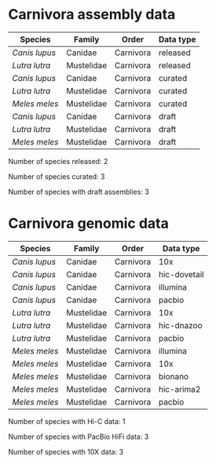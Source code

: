 # Carnivora assembly data

| Species | Family | Order | Data type |
| -- | --- | --- | --- |
| *Canis lupus* | Canidae | Carnivora | released |
| *Lutra lutra* | Mustelidae | Carnivora | released |
| *Canis lupus* | Canidae | Carnivora | curated |
| *Lutra lutra* | Mustelidae | Carnivora | curated |
| *Meles meles* | Mustelidae | Carnivora | curated |
| *Canis lupus* | Canidae | Carnivora | draft |
| *Lutra lutra* | Mustelidae | Carnivora | draft |
| *Meles meles* | Mustelidae | Carnivora | draft |

Number of species released: 2

Number of species curated: 3

Number of species with draft assemblies: 3

# Carnivora genomic data

| Species | Family | Order | Data type |
| -- | --- | --- | --- |
| *Canis lupus* | Canidae | Carnivora | 10x |
| *Canis lupus* | Canidae | Carnivora | hic-dovetail |
| *Canis lupus* | Canidae | Carnivora | illumina |
| *Canis lupus* | Canidae | Carnivora | pacbio |
| *Lutra lutra* | Mustelidae | Carnivora | 10x |
| *Lutra lutra* | Mustelidae | Carnivora | hic-dnazoo |
| *Lutra lutra* | Mustelidae | Carnivora | pacbio |
| *Meles meles* | Mustelidae | Carnivora | illumina |
| *Meles meles* | Mustelidae | Carnivora | 10x |
| *Meles meles* | Mustelidae | Carnivora | bionano |
| *Meles meles* | Mustelidae | Carnivora | hic-arima2 |
| *Meles meles* | Mustelidae | Carnivora | pacbio |

Number of species with Hi-C data: 1

Number of species with PacBio HiFi data: 3

Number of species with 10X data: 3

